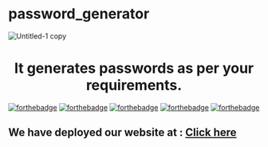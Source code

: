 # password_generator
![Untitled-1 copy](https://www.google.com/imgres?imgurl=https%3A%2F%2Fupload.wikimedia.org%2Fwikipedia%2Fcommons%2Fthumb%2F7%2F77%2FGoogle_Images_2015_logo.svg%2F1200px-Google_Images_2015_logo.svg.png&imgrefurl=https%3A%2F%2Fen.wikipedia.org%2Fwiki%2FGoogle_Images&tbnid=7fEVakcJUgrsmM&vet=12ahUKEwj_-MbMoc79AhXhodgFHV0TCQcQMygHegUIARDsAQ..i&docid=qfPPp-mRFi6Y6M&w=1200&h=412&q=google%20photos&ved=2ahUKEwj_-MbMoc79AhXhodgFHV0TCQcQMygHegUIARDsAQ)

<h1 align="center">It generates passwords as per your requirements.</h1>

[![forthebadge](https://forthebadge.com/images/badges/built-by-developers.svg)](https://forthebadge.com)
[![forthebadge](https://forthebadge.com/images/badges/built-with-love.svg)](https://forthebadge.com)
[![forthebadge](https://forthebadge.com/images/badges/for-you.svg)](https://forthebadge.com)
[![forthebadge](https://forthebadge.com/images/badges/open-source.svg)](https://forthebadge.com)
[![forthebadge](https://forthebadge.com/images/badges/check-it-out.svg)](https://forthebadge.com)


## We have deployed our website at : [Click here](https://transcendent-cranachan-efeec1.netlify.app/)
